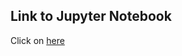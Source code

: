 ## Link to Jupyter Notebook
Click on [here](https://colab.research.google.com/drive/1MG8msg20gD_p3ApADLDitVoC1adrssrQ?usp=sharing)
